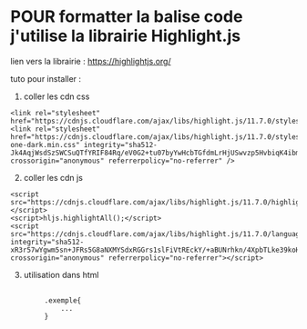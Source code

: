 # POUR formatter la balise code j'utilise la librairie Highlight.js

lien vers la librairie : https://highlightjs.org/

tuto pour installer : 

1. coller les cdn css 
<!-- Highlight -->
    <link rel="stylesheet" href="https://cdnjs.cloudflare.com/ajax/libs/highlight.js/11.7.0/styles/default.min.css">
    <link rel="stylesheet" href="https://cdnjs.cloudflare.com/ajax/libs/highlight.js/11.7.0/styles/atom-one-dark.min.css" integrity="sha512-Jk4AqjWsdSzSWCSuQTfYRIF84Rq/eV0G2+tu07byYwHcbTGfdmLrHjUSwvzp5HvbiqK4ibmNwdcG49Y5RGYPTg==" crossorigin="anonymous" referrerpolicy="no-referrer" />
    
2. coller les cdn js
 <!-- HighLight -->
    <script src="https://cdnjs.cloudflare.com/ajax/libs/highlight.js/11.7.0/highlight.min.js"></script>
    <script>hljs.highlightAll();</script>
    <script src="https://cdnjs.cloudflare.com/ajax/libs/highlight.js/11.7.0/languages/css.min.js" integrity="sha512-xR3r57wYgwm5sn+JFRs5G8aNXMYSdxRGGrs1slFiVtREckY/+aBUNrhkn/4XpbTLke39koHzUIcotRI4Ka0Bpw==" crossorigin="anonymous" referrerpolicy="no-referrer"></script>
    
3. utilisation dans html

    <pre>
        <code class="language-css">
        .exemple{
            ...
        }
        </code>
    </pre>
